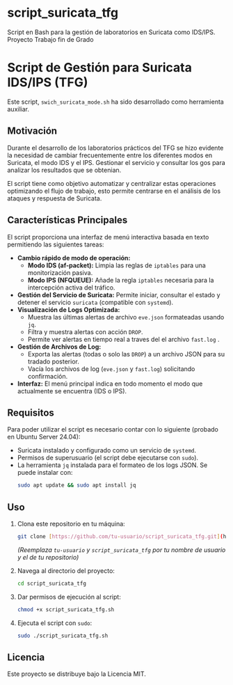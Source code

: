 # script_suricata_tfg
Script en Bash para la gestión de laboratorios en Suricata como IDS/IPS. Proyecto Trabajo fin de Grado

# Script de Gestión para Suricata IDS/IPS (TFG)

Este script, `swich_suricata_mode.sh` ha sido desarrollado como herramienta auxiliar.

## Motivación

Durante el desarrollo de los laboratorios prácticos del TFG se hizo evidente la necesidad de cambiar frecuentemente entre los diferentes modos en Suricata, el modo IDS y el IPS. Gestionar el servicio y consultar los gos para analizar los resultados que se obtenian. 

El script tiene como objetivo automatizar y centralizar estas operaciones optimizando el flujo de trabajo, esto permite centrarse en el análisis de los ataques y respuesta de Suricata.



## Características Principales

El script proporciona una interfaz de menú interactiva basada en texto permitiendo las siguientes tareas:

* **Cambio rápido de modo de operación:**
    * **Modo IDS (af-packet):** Limpia las reglas de `iptables` para una monitorización pasiva.
    * **Modo IPS (NFQUEUE):** Añade la regla `iptables` necesaria para la intercepción activa del tráfico.
* **Gestión del Servicio de Suricata:** Permite iniciar, consultar el estado y detener el servicio `suricata` (compatible con `systemd`).
* **Visualización de Logs Optimizada:**
    * Muestra las últimas alertas de archivo `eve.json` formateadas usando `jq`.
    * Filtra y muestra alertas con acción `DROP`.
    * Permite ver alertas en tiempo real a traves del el archivo `fast.log` .
* **Gestión de Archivos de Log:**
    * Exporta las alertas (todas o solo las `DROP`) a un archivo JSON para su tradado posterior.
    * Vacía los archivos de log (`eve.json` y `fast.log`) solicitando confirmación.
* **Interfaz:** El menú principal indica en todo momento el modo que actualmente se encuentra (IDS o IPS).

## Requisitos

Para poder utilizar el script es necesario contar con lo siguiente (probado en Ubuntu Server 24.04):

* Suricata instalado y configurado como un servicio de `systemd`.
* Permisos de superusuario (el script debe ejecutarse con `sudo`).
* La herramienta `jq` instalada para el formateo de los logs JSON. Se puede instalar con:
    ```bash
    sudo apt update && sudo apt install jq
    ```

## Uso

1.  Clona este repositorio en tu máquina:
    ```bash
    git clone [https://github.com/tu-usuario/script_suricata_tfg.git](https://github.com/tu-usuario/script_suricata_tfg.git)
    ```
    *(Reemplaza `tu-usuario` y `script_suricata_tfg` por tu nombre de usuario y el de tu repositorio)*

2.  Navega al directorio del proyecto:
    ```bash
    cd script_suricata_tfg
    ```

3.  Dar permisos de ejecución al script:
    ```bash
    chmod +x script_suricata_tfg.sh
    ```

4.  Ejecuta el script con `sudo`:
    ```bash
    sudo ./script_suricata_tfg.sh
    ```

## Licencia

Este proyecto se distribuye bajo la Licencia MIT.